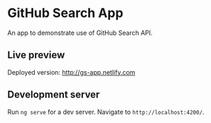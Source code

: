 # GitHub Search App

An app to demonstrate use of GitHub Search API.

## Live preview

Deployed version: http://gs-app.netlify.com

## Development server

Run `ng serve` for a dev server. Navigate to `http://localhost:4200/`.
